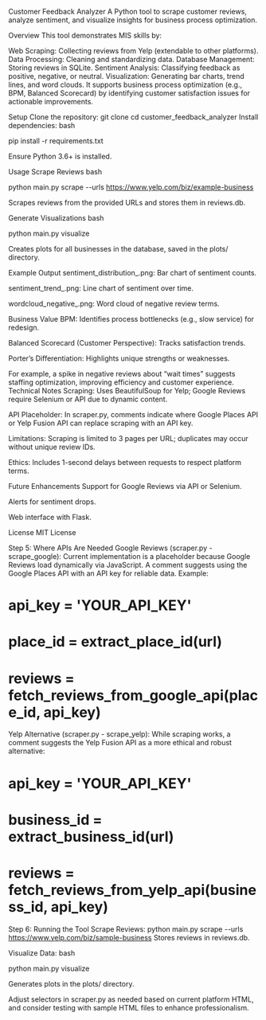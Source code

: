 Customer Feedback Analyzer
A Python tool to scrape customer reviews, analyze sentiment, and visualize insights for business process optimization.

Overview
This tool demonstrates MIS skills by:

Web Scraping: Collecting reviews from Yelp (extendable to other platforms).
Data Processing: Cleaning and standardizing data.
Database Management: Storing reviews in SQLite.
Sentiment Analysis: Classifying feedback as positive, negative, or neutral.
Visualization: Generating bar charts, trend lines, and word clouds.
It supports business process optimization (e.g., BPM, Balanced Scorecard) by identifying customer satisfaction issues for actionable improvements.

Setup
Clone the repository:
git clone <repository-url>
cd customer_feedback_analyzer
Install dependencies:
bash

pip install -r requirements.txt

Ensure Python 3.6+ is installed.

Usage Scrape Reviews bash

python main.py scrape --urls https://www.yelp.com/biz/example-business

Scrapes reviews from the provided URLs and stores them in reviews.db.

Generate Visualizations bash

python main.py visualize

Creates plots for all businesses in the database, saved in the plots/ directory.

Example Output sentiment_distribution_.png: Bar chart of sentiment counts.

sentiment_trend_.png: Line chart of sentiment over time.

wordcloud_negative_.png: Word cloud of negative review terms.

Business Value BPM: Identifies process bottlenecks (e.g., slow service) for redesign.

Balanced Scorecard (Customer Perspective): Tracks satisfaction trends.

Porter’s Differentiation: Highlights unique strengths or weaknesses.

For example, a spike in negative reviews about “wait times” suggests staffing optimization, improving efficiency and customer experience. Technical Notes Scraping: Uses BeautifulSoup for Yelp; Google Reviews require Selenium or API due to dynamic content.

API Placeholder: In scraper.py, comments indicate where Google Places API or Yelp Fusion API can replace scraping with an API key.

Limitations: Scraping is limited to 3 pages per URL; duplicates may occur without unique review IDs.

Ethics: Includes 1-second delays between requests to respect platform terms.

Future Enhancements Support for Google Reviews via API or Selenium.

Alerts for sentiment drops.

Web interface with Flask.

License MIT License

Step 5: Where APIs Are Needed
Google Reviews (scraper.py - scrape_google):
Current implementation is a placeholder because Google Reviews load dynamically via JavaScript. A comment suggests using the Google Places API with an API key for reliable data.
Example:
# api_key = 'YOUR_API_KEY'
# place_id = extract_place_id(url)
# reviews = fetch_reviews_from_google_api(place_id, api_key)
Yelp Alternative (scraper.py - scrape_yelp):
While scraping works, a comment suggests the Yelp Fusion API as a more ethical and robust alternative:
# api_key = 'YOUR_API_KEY'
# business_id = extract_business_id(url)
# reviews = fetch_reviews_from_yelp_api(business_id, api_key)
Step 6: Running the Tool
Scrape Reviews:
python main.py scrape --urls https://www.yelp.com/biz/sample-business
Stores reviews in reviews.db.

Visualize Data: bash

python main.py visualize

Generates plots in the plots/ directory.



Adjust selectors in scraper.py as needed based on current platform HTML, and consider testing with sample HTML files to enhance professionalism.
